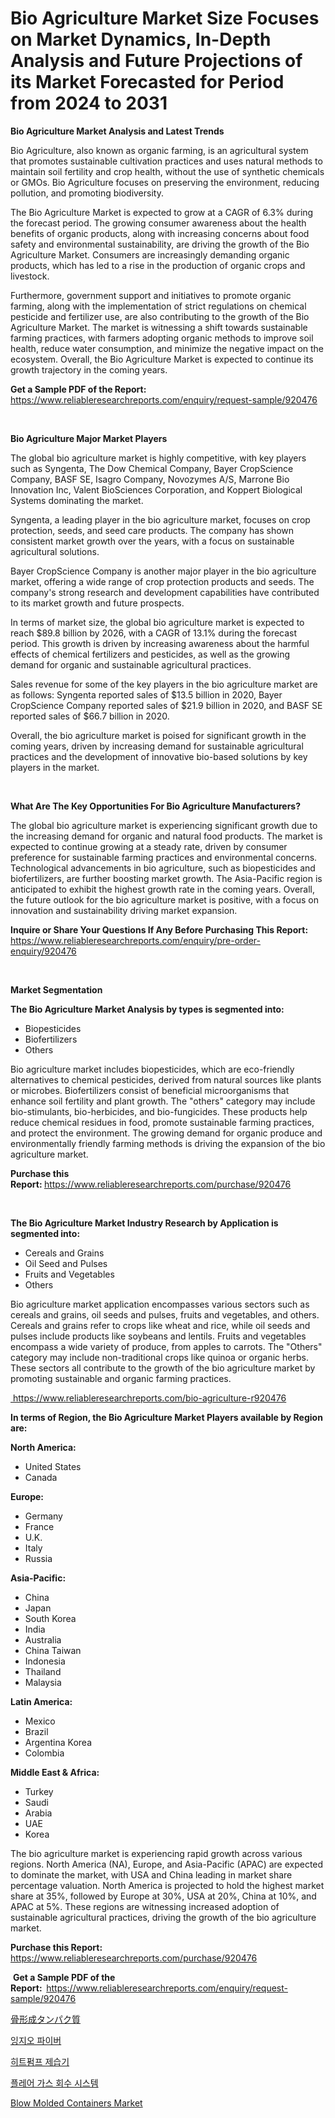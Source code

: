 <p><h1>Bio Agriculture Market Size Focuses on Market Dynamics, In-Depth Analysis and Future Projections of its Market Forecasted for Period from 2024 to 2031</h1></p><p><strong>Bio Agriculture Market Analysis and Latest Trends</strong></p>
<p><p>Bio Agriculture, also known as organic farming, is an agricultural system that promotes sustainable cultivation practices and uses natural methods to maintain soil fertility and crop health, without the use of synthetic chemicals or GMOs. Bio Agriculture focuses on preserving the environment, reducing pollution, and promoting biodiversity.</p><p>The Bio Agriculture Market is expected to grow at a CAGR of 6.3% during the forecast period. The growing consumer awareness about the health benefits of organic products, along with increasing concerns about food safety and environmental sustainability, are driving the growth of the Bio Agriculture Market. Consumers are increasingly demanding organic products, which has led to a rise in the production of organic crops and livestock.</p><p>Furthermore, government support and initiatives to promote organic farming, along with the implementation of strict regulations on chemical pesticide and fertilizer use, are also contributing to the growth of the Bio Agriculture Market. The market is witnessing a shift towards sustainable farming practices, with farmers adopting organic methods to improve soil health, reduce water consumption, and minimize the negative impact on the ecosystem. Overall, the Bio Agriculture Market is expected to continue its growth trajectory in the coming years.</p></p>
<p><strong>Get a Sample PDF of the Report:&nbsp;</strong> <a href="https://www.reliableresearchreports.com/enquiry/request-sample/920476">https://www.reliableresearchreports.com/enquiry/request-sample/920476</a></p>
<p>&nbsp;</p>
<p><strong>Bio Agriculture Major Market Players</strong></p>
<p><p>The global bio agriculture market is highly competitive, with key players such as Syngenta, The Dow Chemical Company, Bayer CropScience Company, BASF SE, Isagro Company, Novozymes A/S, Marrone Bio Innovation Inc, Valent BioSciences Corporation, and Koppert Biological Systems dominating the market. </p><p>Syngenta, a leading player in the bio agriculture market, focuses on crop protection, seeds, and seed care products. The company has shown consistent market growth over the years, with a focus on sustainable agricultural solutions.</p><p>Bayer CropScience Company is another major player in the bio agriculture market, offering a wide range of crop protection products and seeds. The company's strong research and development capabilities have contributed to its market growth and future prospects.</p><p>In terms of market size, the global bio agriculture market is expected to reach $89.8 billion by 2026, with a CAGR of 13.1% during the forecast period. This growth is driven by increasing awareness about the harmful effects of chemical fertilizers and pesticides, as well as the growing demand for organic and sustainable agricultural practices.</p><p>Sales revenue for some of the key players in the bio agriculture market are as follows: Syngenta reported sales of $13.5 billion in 2020, Bayer CropScience Company reported sales of $21.9 billion in 2020, and BASF SE reported sales of $66.7 billion in 2020.</p><p>Overall, the bio agriculture market is poised for significant growth in the coming years, driven by increasing demand for sustainable agricultural practices and the development of innovative bio-based solutions by key players in the market.</p></p>
<p>&nbsp;</p>
<p><strong>What Are The Key Opportunities For Bio Agriculture Manufacturers?</strong></p>
<p><p>The global bio agriculture market is experiencing significant growth due to the increasing demand for organic and natural food products. The market is expected to continue growing at a steady rate, driven by consumer preference for sustainable farming practices and environmental concerns. Technological advancements in bio agriculture, such as biopesticides and biofertilizers, are further boosting market growth. The Asia-Pacific region is anticipated to exhibit the highest growth rate in the coming years. Overall, the future outlook for the bio agriculture market is positive, with a focus on innovation and sustainability driving market expansion.</p></p>
<p><strong>Inquire or Share Your Questions If Any Before Purchasing This Report:</strong> <a href="https://www.reliableresearchreports.com/enquiry/pre-order-enquiry/920476">https://www.reliableresearchreports.com/enquiry/pre-order-enquiry/920476</a></p>
<p>&nbsp;</p>
<p><strong>Market Segmentation</strong></p>
<p><strong>The Bio Agriculture Market Analysis by types is segmented into:</strong></p>
<p><ul><li>Biopesticides</li><li>Biofertilizers</li><li>Others</li></ul></p>
<p><p>Bio agriculture market includes biopesticides, which are eco-friendly alternatives to chemical pesticides, derived from natural sources like plants or microbes. Biofertilizers consist of beneficial microorganisms that enhance soil fertility and plant growth. The "others" category may include bio-stimulants, bio-herbicides, and bio-fungicides. These products help reduce chemical residues in food, promote sustainable farming practices, and protect the environment. The growing demand for organic produce and environmentally friendly farming methods is driving the expansion of the bio agriculture market.</p></p>
<p><strong>Purchase this Report:&nbsp;</strong><a href="https://www.reliableresearchreports.com/purchase/920476">https://www.reliableresearchreports.com/purchase/920476</a></p>
<p>&nbsp;</p>
<p><strong>The Bio Agriculture Market Industry Research by Application is segmented into:</strong></p>
<p><ul><li>Cereals and Grains</li><li>Oil Seed and Pulses</li><li>Fruits and Vegetables</li><li>Others</li></ul></p>
<p><p>Bio agriculture market application encompasses various sectors such as cereals and grains, oil seeds and pulses, fruits and vegetables, and others. Cereals and grains refer to crops like wheat and rice, while oil seeds and pulses include products like soybeans and lentils. Fruits and vegetables encompass a wide variety of produce, from apples to carrots. The "Others" category may include non-traditional crops like quinoa or organic herbs. These sectors all contribute to the growth of the bio agriculture market by promoting sustainable and organic farming practices.</p></p>
<p><a href="https://www.reliableresearchreports.com/bio-agriculture-r920476">&nbsp;https://www.reliableresearchreports.com/bio-agriculture-r920476</a></p>
<p><strong>In terms of Region, the Bio Agriculture Market Players available by Region are:</strong></p>
<p>
    <p> <strong> North America: </strong>
        <ul>
            <li>United States</li>
            <li>Canada</li>
        </ul>
        </p> 
    <p> <strong> Europe: </strong>
        <ul>
            <li>Germany</li>
            <li>France</li>
            <li>U.K.</li>
            <li>Italy</li>
            <li>Russia</li>
        </ul>
        </p> 
    <p> <strong> Asia-Pacific: </strong>
        <ul>
            <li>China</li>
            <li>Japan</li>
            <li>South Korea</li>
            <li>India</li>
            <li>Australia</li>
            <li>China Taiwan</li>
            <li>Indonesia</li>
            <li>Thailand</li>
            <li>Malaysia</li>
        </ul>
        </p> 
    <p> <strong> Latin America: </strong>
        <ul>
            <li>Mexico</li>
            <li>Brazil</li>
            <li>Argentina Korea</li>
            <li>Colombia</li>
        </ul>
        </p> 
    <p> <strong> Middle East & Africa: </strong>
        <ul>
            <li>Turkey</li>
            <li>Saudi</li>
            <li>Arabia</li>
            <li>UAE</li>
            <li>Korea</li>
        </ul>
    </p>
    </p>
<p><p>The bio agriculture market is experiencing rapid growth across various regions. North America (NA), Europe, and Asia-Pacific (APAC) are expected to dominate the market, with USA and China leading in market share percentage valuation. North America is projected to hold the highest market share at 35%, followed by Europe at 30%, USA at 20%, China at 10%, and APAC at 5%. These regions are witnessing increased adoption of sustainable agricultural practices, driving the growth of the bio agriculture market.</p></p>
<p><strong>Purchase this Report: </strong><a href="https://www.reliableresearchreports.com/purchase/920476">https://www.reliableresearchreports.com/purchase/920476</a></p>
<p>&nbsp;<strong>Get a Sample PDF of the Report:&nbsp;&nbsp;</strong><a href="https://www.reliableresearchreports.com/enquiry/request-sample/920476">https://www.reliableresearchreports.com/enquiry/request-sample/920476</a></p>
<p><strong></strong></p>
<p><p><a href="https://medium.com/@dominicalsop1/%E9%AA%A8%E5%BD%A2%E6%88%90%E3%82%BF%E3%83%B3%E3%83%91%E3%82%AF%E8%B3%AA%E5%B8%82%E5%A0%B4%E8%A6%8F%E6%A8%A1-cagr-%E3%83%88%E3%83%AC%E3%83%B3%E3%83%89-2024%E5%B9%B4%E3%81%8B%E3%82%892030%E5%B9%B4%E3%81%BE%E3%81%A7-ec4fc1a8e860">骨形成タンパク質</a></p><p><a href="https://medium.com/@florianwolf50/%EC%9D%B8%EC%A7%80-%EC%84%AC%EC%9C%A0-%EC%8B%9C%EC%9E%A5-%EC%A2%85%EB%A5%98-%EC%9D%91%EC%9A%A9-%EB%B0%8F-%EC%A7%80%EB%A6%AC%EC%97%90-%EB%8C%80%ED%95%9C-%ED%8F%AC%EA%B4%84%EC%A0%81%EC%9D%B8-%ED%8F%89%EA%B0%80-c799f9441cd7">잉지오 파이버</a></p><p><a href="https://github.com/hook46569/Market-Research-Report-List-1/blob/main/165967350177.md">히트펌프 제습기</a></p><p><a href="https://medium.com/@marymorgan1939/%ED%94%8C%EB%A0%88%EC%96%B4-%EA%B0%80%EC%8A%A4-%ED%9A%8C%EC%88%98-%EC%8B%9C%EC%8A%A4%ED%85%9C-%EC%8B%9C%EC%9E%A5-%EC%84%B1%EA%B3%B5%EC%A0%81%EC%9D%B8-%EB%B9%84%EC%A6%88%EB%8B%88%EC%8A%A4-%EC%A0%84%EB%9E%B5%EC%9D%98-%EC%97%B4%EC%87%A0-2031%EB%85%84%EA%B9%8C%EC%A7%80-%EC%98%88%EC%B8%A1-740695194f02">플레어 가스 회수 시스템</a></p><p><a href="https://www.linkedin.com/pulse/blow-molded-containers-market-size-global-industry-overview-sfvsc?trackingId=jxbB868ajE6qD2OGQ3L7bw%3D%3D">Blow Molded Containers Market</a></p></p>